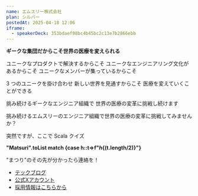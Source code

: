 ```yaml
---
name: エムスリー株式会社
plan: シルバー
postedAt: 2025-04-18 12:06
iframe:
  - speakerDeck: 353bdaef98bc4b45bc2c13e7b2866ebb
---
```


<b>ギークな集団だからこそ世界の医療を変えられる</b>

ユニークなプロダクトで解決するからこそ
ユニークなエンジニアリング文化があるからこそ
ユニークなメンバーが集っているからこそ

3 つのユニークを掛け合わせ
新しい世界を見通すからこそ
医療を変えていくことができる

挑み続けるギークなエンジニア組織で
世界の医療の変革に挑戦し続けます

挑み続けるエムスリーのエンジニア組織で世界の医療の変革に挑戦してみませんか？

突然ですが、ここで Scala クイズ

<b>"Matsuri".toList match {case h::t=>f"${h}${(t.length/2)}"}</b>

"まつり"のその先が分かったら連絡を！

<ul>
  <li><a target="_blank" href="https://www.m3tech.blog">テックブログ</a></li>
  <li><a target="_blank" href="https://x.com/m3_engineering">公式Xアカウント</a></li>
  <li><a target="_blank" href="https://jobs.m3.com/engineer/">採用情報はこちらから</a></li>
</ul>
